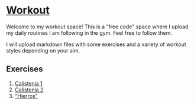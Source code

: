 [Workout](https://sergiogp98.github.io/workout/)
========

Welcome to my workout space! This is a "free code" space where I upload my
daily routines I am following in the gym. Feel free to follow them.

I will upload markdown files with some exercises and a variety of workout styles 
depending on your aim.

## Exercises

1. [Calistenia 1](https://sergiogp98.github.io/workout/calistenia1)
2. [Calistenia 2](https://sergiogp98.github.io/workout/calistenia2)
2. ["Hierros"](https://sergiogp98.github.io/workout/pesas)

